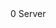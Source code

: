<function name="COUNTER_GROUP_DEFAULT" parent="vprof" type="libraryfield">
	<description>
	</description>
	<value>0</value>
	<realm>Server</realm>
</function>